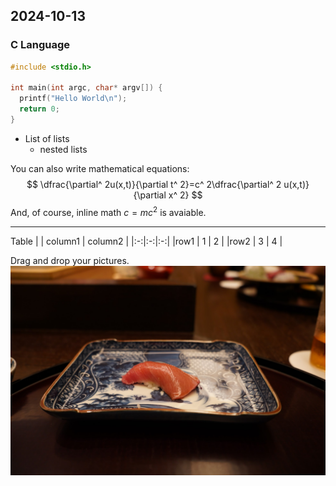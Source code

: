 ## 2024-10-13
### C Language

```c
#include <stdio.h>

int main(int argc, char* argv[]) {
  printf("Hello World\n");
  return 0;
}
```

- List of lists
  - nested lists
  
You can also write mathematical equations:
$$
\dfrac{\partial^ 2u(x,t)}{\partial t^ 2}=c^ 2\dfrac{\partial^ 2 u(x,t)}{\partial x^ 2}
$$
And, of course, inline math $c = mc^2$ is avaiable.

---

Table
| | column1 | column2 |
|:-:|:-:|:-:|
|row1 | 1 | 2 |
|row2 | 3 | 4 |

Drag and drop your pictures.
![.images/10e61d33-609d-44e9-b74d-7754687a4788.png](.images/10e61d33-609d-44e9-b74d-7754687a4788.png)